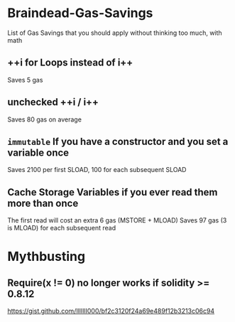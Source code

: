 # Braindead-Gas-Savings
List of Gas Savings that you should apply without thinking too much, with math

## ++i for Loops instead of i++

Saves 5 gas

## unchecked ++i / i++

Saves 80 gas on average


## `immutable` If you have a constructor and you set a variable once

Saves 2100 per first SLOAD, 100 for each subsequent SLOAD


## Cache Storage Variables if you ever read them more than once

The first read will cost an extra 6 gas (MSTORE + MLOAD)
Saves 97 gas (3 is MLOAD) for each subsequent read


# Mythbusting

## Require(x != 0) no longer works if solidity >= 0.8.12
https://gist.github.com/IllIllI000/bf2c3120f24a69e489f12b3213c06c94
